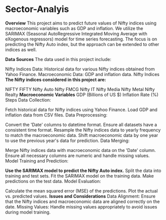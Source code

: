 # Sector-Analyis
**Overview**
This project aims to predict future values of Nifty indices using macroeconomic variables such as GDP and inflation. We utilize the SARIMAX (Seasonal AutoRegressive Integrated Moving Average with eXogenous regressors) model for time series forecasting. The focus is on predicting the Nifty Auto index, but the approach can be extended to other indices as well.

**Data Sources**
The data used in this project include:

Nifty Indices Data: Historical data for various Nifty indices obtained from Yahoo Finance.
Macroeconomic Data: GDP and inflation data.
Nifty Indices
**The Nifty indices considered in this project are:**

NIFTY FIFTY
Nifty Auto
Nifty FMCG
Nifty IT
Nifty Media
Nifty Metal
Nifty Realty
**Macroeconomic Variables**
GDP (Billions of US $)
Inflation Rate (%)
Steps
Data Collection:

Fetch historical data for Nifty indices using Yahoo Finance.
Load GDP and inflation data from CSV files.
Data Preprocessing:

Convert the 'Date' columns to datetime format.
Ensure all datasets have a consistent time format.
Resample the Nifty indices data to yearly frequency to match the macroeconomic data.
Shift macroeconomic data by one year to use the previous year's data for prediction.
Data Merging:

Merge Nifty indices data with macroeconomic data on the 'Date' column.
Ensure all necessary columns are numeric and handle missing values.
Model Training and Prediction:

**Use the SARIMAX model to predict the Nifty Auto index.**
Split the data into training and test sets.
Fit the SARIMAX model on the training data.
Make predictions on the test data.
Model Evaluation:

Calculate the mean squared error (MSE) of the predictions.
Plot the actual vs. predicted values.
**Issues and Considerations**
Data Alignment: Ensure that the Nifty indices and macroeconomic data are aligned correctly on the date.
Missing Values: Handle missing values appropriately to avoid issues during model training.
